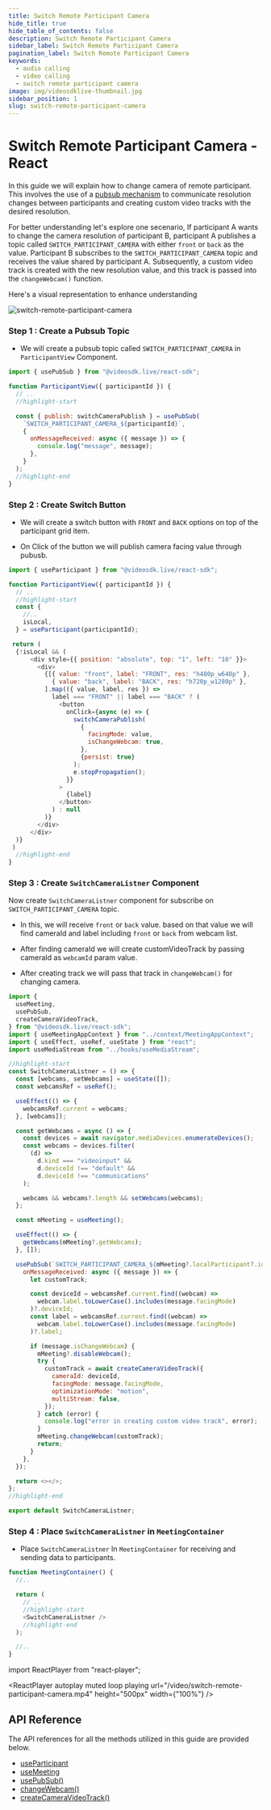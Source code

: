 ```yaml
---
title: Switch Remote Participant Camera
hide_title: true
hide_table_of_contents: false
description: Switch Remote Participant Camera
sidebar_label: Switch Remote Participant Camera
pagination_label: Switch Remote Participant Camera
keywords:
  - audio calling
  - video calling
  - switch remote participant camera
image: img/videosdklive-thumbnail.jpg
sidebar_position: 1
slug: switch-remote-participant-camera
---
```


# Switch Remote Participant Camera - React

In this guide we will explain how to change camera of remote participant.
This involves the use of a [pubsub mechanism](/react/guide/video-and-audio-calling-api-sdk/collaboration-in-meeting/pubsub) to communicate resolution changes between participants and creating custom video tracks with the desired resolution.

For better understanding let's explore one secenario, If participant A wants to change the camera resolution of participant B, participant A publishes a topic called `SWITCH_PARTICIPANT_CAMERA` with either `front` or `back` as the value. Participant B subscribes to the `SWITCH_PARTICIPANT_CAMERA` topic and receives the value shared by participant A. Subsequently, a custom video track is created with the new resolution value, and this track is passed into the `changeWebcam()` function.

Here's a visual representation to enhance understanding

![switch-remote-participant-camera](/img/change-remote-camera.png)

### Step 1 : Create a Pubsub Topic

- We will create a pubsub topic called `SWITCH_PARTICIPANT_CAMERA` in `ParticipantView` Component.

```js
import { usePubSub } from "@videosdk.live/react-sdk";

function ParticipantView({ participantId }) {
  // ..
  //highlight-start

  const { publish: switchCameraPublish } = usePubSub(
    `SWITCH_PARTICIPANT_CAMERA_${participantId}`,
    {
      onMessageReceived: async ({ message }) => {
        console.log("message", message);
      },
    }
  );
  //highlight-end
}
```

### Step 2 : Create Switch Button

- We will create a switch button with `FRONT` and `BACK` options on top of the participant grid item.

- On Click of the button we will publish camera facing value through pubusb.

```js
import { useParticipant } from "@videosdk.live/react-sdk";

function ParticipantView({ participantId }) {
  // ..
  //highlight-start
  const {
    //..
    isLocal,
  } = useParticipant(participantId);

 return (
  {!isLocal && (
      <div style={{ position: "absolute", top: "1", left: "10" }}>
        <div>
          {[{ value: "front", label: "FRONT", res: "h480p_w640p" },
            { value: "back", label: "BACK", res: "h720p_w1280p" },
          ].map(({ value, label, res }) =>
            label === "FRONT" || label === "BACK" ? (
              <button
                onClick={async (e) => {
                  switchCameraPublish(
                    {
                      facingMode: value,
                      isChangeWebcam: true,
                    },
                    {persist: true}
                  );
                  e.stopPropagation();
                }}
              >
                {label}
              </button>
            ) : null
          )}
        </div>
      </div>
  )}
 )
  //highlight-end
}
```

### Step 3 : Create `SwitchCameraListner` Component

Now create `SwitchCameraListner` component for subscribe on `SWITCH_PARTICIPANT_CAMERA` topic.

- In this, we will receive `front` or `back` value. based on that value we will find cameraId and label including `front` or `back` from webcam list.

- After finding cameraId we will create customVideoTrack by passing cameraId as `webcamId` param value.

- After creating track we will pass that track in `changeWebcam()` for changing camera.

```js
import {
  useMeeting,
  usePubSub,
  createCameraVideoTrack,
} from "@videosdk.live/react-sdk";
import { useMeetingAppContext } from "../context/MeetingAppContext";
import { useEffect, useRef, useState } from "react";
import useMediaStream from "../hooks/useMediaStream";

//highlight-start
const SwitchCameraListner = () => {
  const [webcams, setWebcams] = useState([]);
  const webcamsRef = useRef();

  useEffect(() => {
    webcamsRef.current = webcams;
  }, [webcams]);

  const getWebcams = async () => {
    const devices = await navigator.mediaDevices.enumerateDevices();
    const webcams = devices.filter(
      (d) =>
        d.kind === "videoinput" &&
        d.deviceId !== "default" &&
        d.deviceId !== "communications"
    );

    webcams && webcams?.length && setWebcams(webcams);
  };

  const mMeeting = useMeeting();

  useEffect(() => {
    getWebcams(mMeeting?.getWebcams);
  }, []);

  usePubSub(`SWITCH_PARTICIPANT_CAMERA_${mMeeting?.localParticipant?.id}`, {
    onMessageReceived: async ({ message }) => {
      let customTrack;

      const deviceId = webcamsRef.current.find((webcam) =>
        webcam.label.toLowerCase().includes(message.facingMode)
      )?.deviceId;
      const label = webcamsRef.current.find((webcam) =>
        webcam.label.toLowerCase().includes(message.facingMode)
      )?.label;

      if (message.isChangeWebcam) {
        mMeeting?.disableWebcam();
        try {
          customTrack = await createCameraVideoTrack({
            cameraId: deviceId,
            facingMode: message.facingMode,
            optimizationMode: "motion",
            multiStream: false,
          });
        } catch (error) {
          console.log("error in creating custom video track", error);
        }
        mMeeting.changeWebcam(customTrack);
        return;
      }
    },
  });

  return <></>;
};
//highlight-end

export default SwitchCameraListner;
```

### Step 4 : Place `SwitchCameraListner` in `MeetingContainer`

- Place `SwitchCameraListner` In `MeetingContainer` for receiving and sending data to participants.

```js
function MeetingContainer() {
  //..

  return (
    // ..
    //highlight-start
    <SwitchCameraListner />
    //highlight-end
  );

  //..
}
```

import ReactPlayer from "react-player";

<ReactPlayer autoplay muted loop playing url="/video/switch-remote-participant-camera.mp4" height="500px" width={"100%"} />

## API Reference

The API references for all the methods utilized in this guide are provided below.

- [useParticipant](/react/api/sdk-reference/use-participant/properties)
- [useMeeting](/react/api/sdk-reference/use-meeting/properties)
- [usePubSub()](/react/api/sdk-reference/use-pubsub)
- [changeWebcam()](/react/api/sdk-reference/use-meeting/methods#changewebcam)
- [createCameraVideoTrack()](/react/api/sdk-reference/custom-tracks#custom-video-track---react)
